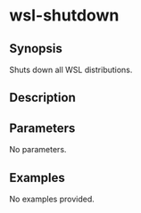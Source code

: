 # wsl-shutdown

## Synopsis

Shuts down all WSL distributions.

## Description



## Parameters
No parameters.
## Examples
No examples provided.
